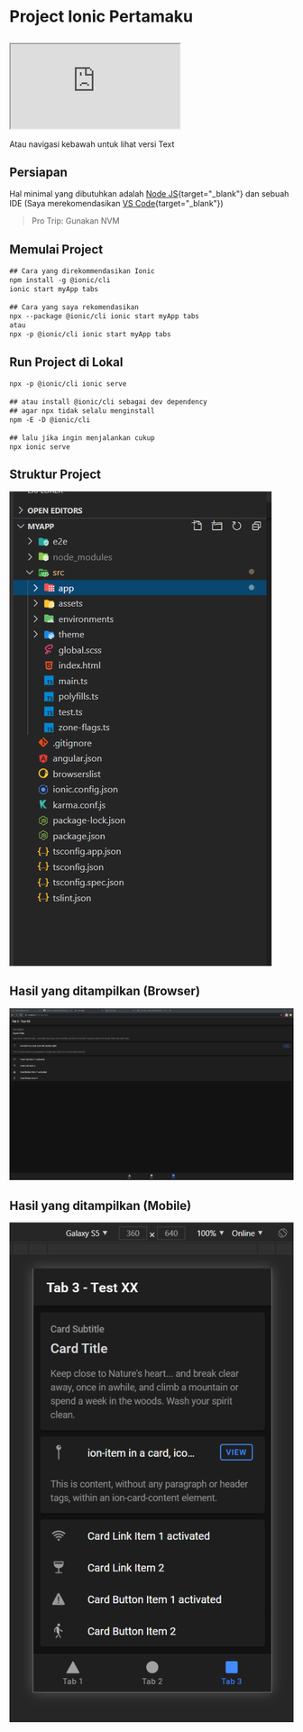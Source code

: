 # Project Ionic Pertamaku

##
<iframe src="https://www.youtube.com/embed/v_cJ1iJ_LvY"></iframe>

Atau navigasi kebawah untuk lihat versi Text

## Persiapan

Hal minimal yang dibutuhkan adalah [Node JS](https://nodejs.org/){target="_blank"} dan sebuah IDE (Saya merekomendasikan [VS Code](https://code.visualstudio.com/){target="_blank"})

> Pro Trip: Gunakan NVM


## Memulai Project

```shell
## Cara yang direkommendasikan Ionic
npm install -g @ionic/cli
ionic start myApp tabs

## Cara yang saya rekomendasikan
npx --package @ionic/cli ionic start myApp tabs
atau
npx -p @ionic/cli ionic start myApp tabs
```

## Run Project di Lokal

```shell
npx -p @ionic/cli ionic serve

## atau install @ionic/cli sebagai dev dependency
## agar npx tidak selalu menginstall
npm -E -D @ionic/cli

## lalu jika ingin menjalankan cukup
npx ionic serve
```
## Struktur Project
![](assets/project-ionic-pertama-struktur.png)

## Hasil yang ditampilkan (Browser)
![](assets/project-ionic-pertama-browser.png)

## Hasil yang ditampilkan (Mobile)
![](assets/project-ionic-pertama-mobile.png)
